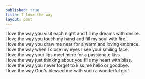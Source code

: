 ```yaml
---
published: true
title: I love the way
layout: post
---
```

I love the way you visit each night and fill my dreams with desire. <br>
I love the way you touch my hand and fill my soul with fire.<br>
I love the way you draw me near for a warm and loving embrace.<br>
I love the way when I close my eyes I see your smiling face.<br>
I love the way your lips meet mine for a passionate kiss.<br>
I love the way just thinking about you fills my heart with bliss.<br>
I love the way you never forget to kiss me hello or goodbye.<br>
I love the way God's blessed me with such a wonderful girl!.<br>